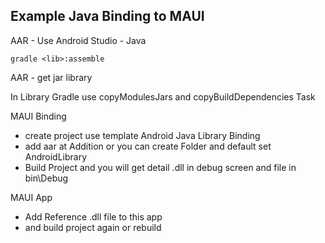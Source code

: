 ﻿## **Example Java Binding to MAUI**
AAR - Use Android Studio - Java

    gradle <lib>:assemble
AAR - get jar library

 In Library Gradle use copyModulesJars and copyBuildDependencies Task

MAUI Binding 
 - create project use template Android Java Library Binding 
 - add aar at Addition or you can create Folder and default set AndroidLibrary
 - Build Project and you will get detail .dll in debug screen and file in bin\Debug

MAUI App

 - Add Reference .dll file to this app 
 - and build project again or rebuild
